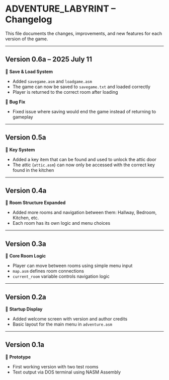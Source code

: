 # ADVENTURE_LABYRINT – Changelog

This file documents the changes, improvements, and new features for each version of the game.

---

## Version 0.6a – 2025 July 11
🔹 **Save & Load System**
- Added `savegame.asm` and `loadgame.asm`
- The game can now be saved to `savegame.txt` and loaded correctly
- Player is returned to the correct room after loading

🔹 **Bug Fix**
- Fixed issue where saving would end the game instead of returning to gameplay

---

## Version 0.5a
🔹 **Key System**
- Added a key item that can be found and used to unlock the attic door
- The attic (`attic.asm`) can now only be accessed with the correct key found in the kitchen

---

## Version 0.4a
🔹 **Room Structure Expanded**
- Added more rooms and navigation between them: Hallway, Bedroom, Kitchen, etc.
- Each room has its own logic and menu choices

---

## Version 0.3a
🔹 **Core Room Logic**
- Player can move between rooms using simple menu input
- `map.asm` defines room connections
- `current_room` variable controls navigation logic

---

## Version 0.2a
🔹 **Startup Display**
- Added welcome screen with version and author credits
- Basic layout for the main menu in `adventure.asm`

---

## Version 0.1a
🔹 **Prototype**
- First working version with two test rooms
- Text output via DOS terminal using NASM Assembly
